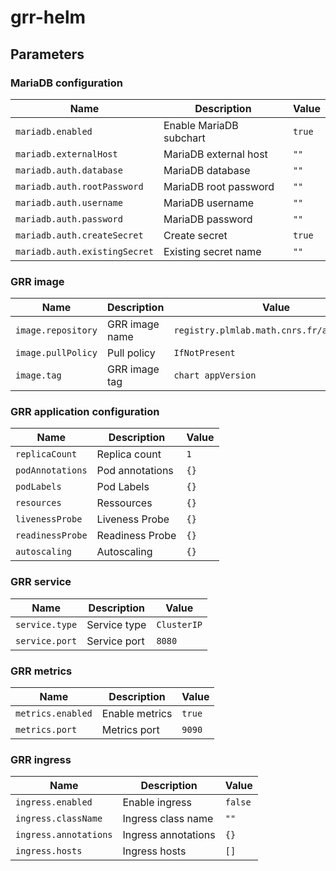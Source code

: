 # grr-helm

## Parameters

### MariaDB configuration

| Name                          | Description             | Value  |
| ----------------------------- | ----------------------- | ------ |
| `mariadb.enabled`             | Enable MariaDB subchart | `true` |
| `mariadb.externalHost`        | MariaDB external host   | `""`   |
| `mariadb.auth.database`       | MariaDB database        | `""`   |
| `mariadb.auth.rootPassword`   | MariaDB root password   | `""`   |
| `mariadb.auth.username`       | MariaDB username        | `""`   |
| `mariadb.auth.password`       | MariaDB password        | `""`   |
| `mariadb.auth.createSecret`   | Create secret           | `true` |
| `mariadb.auth.existingSecret` | Existing secret name    | `""`   |

### GRR image

| Name               | Description    | Value                                      |
| ------------------ | -------------- | ------------------------------------------ |
| `image.repository` | GRR image name | `registry.plmlab.math.cnrs.fr/anf2024/grr` |
| `image.pullPolicy` | Pull policy    | `IfNotPresent`                             |
| `image.tag`        | GRR image tag  | `chart appVersion`                         |

### GRR application configuration

| Name             | Description     | Value |
| ---------------- | --------------- | ----- |
| `replicaCount`   | Replica count   | `1`   |
| `podAnnotations` | Pod annotations | `{}`  |
| `podLabels`      | Pod Labels      | `{}`  |
| `resources`      | Ressources      | `{}`  |
| `livenessProbe`  | Liveness Probe  | `{}`  |
| `readinessProbe` | Readiness Probe | `{}`  |
| `autoscaling`    | Autoscaling     | `{}`  |

### GRR service

| Name           | Description  | Value       |
| -------------- | ------------ | ----------- |
| `service.type` | Service type | `ClusterIP` |
| `service.port` | Service port | `8080`      |

### GRR metrics

| Name              | Description    | Value  |
| ----------------- | -------------- | ------ |
| `metrics.enabled` | Enable metrics | `true` |
| `metrics.port`    | Metrics port   | `9090` |

### GRR ingress

| Name                  | Description         | Value   |
| --------------------- | ------------------- | ------- |
| `ingress.enabled`     | Enable ingress      | `false` |
| `ingress.className`   | Ingress class name  | `""`    |
| `ingress.annotations` | Ingress annotations | `{}`    |
| `ingress.hosts`       | Ingress hosts       | `[]`    |
